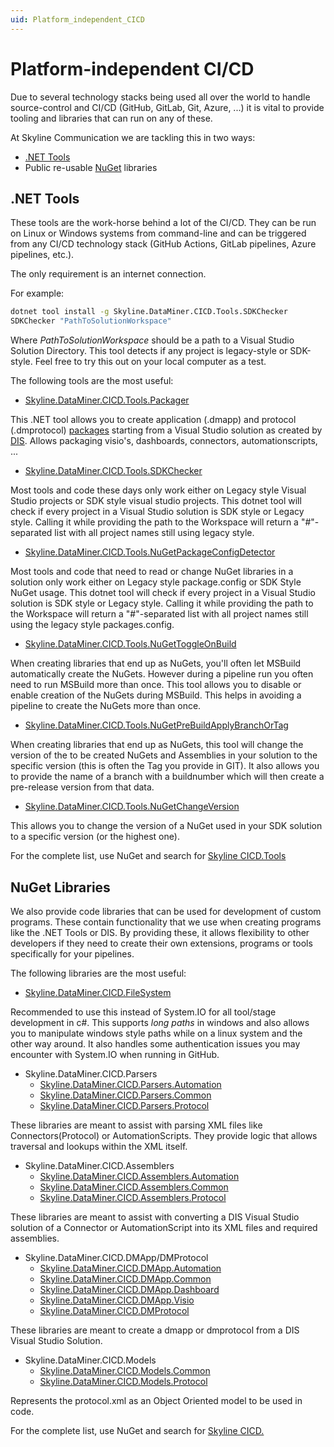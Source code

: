 ```yaml
---
uid: Platform_independent_CICD
---
```


# Platform-independent CI/CD

Due to several technology stacks being used all over the world to handle source-control and CI/CD (GitHub, GitLab, Git, Azure, ...) it is vital to provide tooling and libraries that can run on any of these.

At Skyline Communication we are tackling this in two ways:

- [.NET Tools](https://learn.microsoft.com/en-us/dotnet/core/tools/global-tools)
- Public re-usable [NuGet](https://www.nuget.org/) libraries

## .NET Tools

These tools are the work-horse behind a lot of the CI/CD. They can be run on Linux or Windows systems from command-line and can be triggered from any CI/CD technology stack (GitHub Actions, GitLab pipelines, Azure pipelines, etc.).

The only requirement is an internet connection.

For example:

```bat
dotnet tool install -g Skyline.DataMiner.CICD.Tools.SDKChecker
SDKChecker "PathToSolutionWorkspace"
```

Where *PathToSolutionWorkspace* should be a path to a Visual Studio Solution Directory. This tool detects if any project is legacy-style or SDK-style.
Feel free to try this out on your local computer as a test.

The following tools are the most useful:

- [Skyline.DataMiner.CICD.Tools.Packager](https://www.nuget.org/packages/Skyline.DataMiner.CICD.Tools.Packager#readme-body-tab)

This .NET tool allows you to create application (.dmapp) and protocol (.dmprotocol) [packages](xref:ApplicationPackages) starting from a Visual Studio solution as created by [DIS](xref:DIS).
Allows packaging visio's, dashboards, connectors, automationscripts, ...

- [Skyline.DataMiner.CICD.Tools.SDKChecker](https://www.nuget.org/packages/Skyline.DataMiner.CICD.Tools.SDKChecker#readme-body-tab)

Most tools and code these days only work either on Legacy style Visual Studio projects or SDK style visual studio projects. This dotnet tool will check if every project in a Visual Studio solution is SDK style or Legacy style. Calling it while providing the path to the Workspace will return a "#"-separated list with all project names still using legacy style.

- [Skyline.DataMiner.CICD.Tools.NuGetPackageConfigDetector](https://www.nuget.org/packages/Skyline.DataMiner.CICD.Tools.NuGetPackageConfigDetector#readme-body-tab)

Most tools and code that need to read or change NuGet libraries in a solution only work either on Legacy style package.config or SDK Style NuGet usage. This dotnet tool will check if every project in a Visual Studio solution is SDK style or Legacy style. Calling it while providing the path to the Workspace will return a "#"-separated list with all project names still using the legacy style packages.config.

- [Skyline.DataMiner.CICD.Tools.NuGetToggleOnBuild](https://www.nuget.org/packages/Skyline.DataMiner.CICD.Tools.NuGetToggleOnBuild#readme-body-tab)

When creating libraries that end up as NuGets, you'll often let MSBuild automatically create the NuGets. However during a pipeline run you often need to run MSBuild more than once. This tool allows you to disable or enable creation of the NuGets during MSBuild. This helps in avoiding a pipeline to create the NuGets more than once.

- [Skyline.DataMiner.CICD.Tools.NuGetPreBuildApplyBranchOrTag](https://www.nuget.org/packages/Skyline.DataMiner.CICD.Tools.NuGetPreBuildApplyBranchOrTag/1.0.1-1.0.0.X.20#readme-body-tab)

When creating libraries that end up as NuGets, this tool will change the version of the to be created NuGets and Assemblies in your solution to the specific version (this is often the Tag you provide in GIT). It also allows you to provide the name of a branch with a buildnumber which will then create a pre-release version from that data.

- [Skyline.DataMiner.CICD.Tools.NuGetChangeVersion](https://www.nuget.org/packages/Skyline.DataMiner.CICD.Tools.NuGetChangeVersion#readme-body-tab)

This allows you to change the version of a NuGet used in your SDK solution to a specific version (or the highest one).

For the complete list, use NuGet and search for [Skyline CICD.Tools](https://www.nuget.org/packages?q=Skyline+CICD.Tools&prerel=true&sortby=relevance)

## NuGet Libraries

We also provide code libraries that can be used for development of custom programs. These contain functionality that we use when creating programs like the .NET Tools or DIS.
By providing these, it allows flexibility to other developers if they need to create their own extensions, programs or tools specifically for your pipelines.

The following libraries are the most useful:

- [Skyline.DataMiner.CICD.FileSystem](https://www.nuget.org/packages/Skyline.DataMiner.CICD.FileSystem#readme-body-tab)

Recommended to use this instead of System.IO for all tool/stage development in c#. This supports *long paths* in windows and also allows you to manipulate windows style paths while on a linux system and the other way around. It also handles some authentication issues you may encounter with System.IO when running in GitHub.

- Skyline.DataMiner.CICD.Parsers
    - [Skyline.DataMiner.CICD.Parsers.Automation](https://www.nuget.org/packages/Skyline.DataMiner.CICD.Parsers.Automation#readme-body-tab)
    - [Skyline.DataMiner.CICD.Parsers.Common](https://www.nuget.org/packages/Skyline.DataMiner.CICD.Parsers.Common#readme-body-tab)
    - [Skyline.DataMiner.CICD.Parsers.Protocol](https://www.nuget.org/packages/Skyline.DataMiner.CICD.Parsers.Protocol#readme-body-tab)

These libraries are meant to assist with parsing XML files like Connectors(Protocol) or AutomationScripts. They provide logic that allows traversal and lookups within the XML itself.

- Skyline.DataMiner.CICD.Assemblers
    - [Skyline.DataMiner.CICD.Assemblers.Automation](https://www.nuget.org/packages/Skyline.DataMiner.CICD.Assemblers.Automation#readme-body-tab)
    - [Skyline.DataMiner.CICD.Assemblers.Common](https://www.nuget.org/packages/Skyline.DataMiner.CICD.Assemblers.Common#readme-body-tab)
    - [Skyline.DataMiner.CICD.Assemblers.Protocol](https://www.nuget.org/packages/Skyline.DataMiner.CICD.Assemblers.Protocol#readme-body-tab)

These libraries are meant to assist with converting a DIS Visual Studio solution of a Connector or AutomationScript into its XML files and required assemblies.

- Skyline.DataMiner.CICD.DMApp/DMProtocol
    - [Skyline.DataMiner.CICD.DMApp.Automation](https://www.nuget.org/packages/Skyline.DataMiner.CICD.DMApp.Automation)
    - [Skyline.DataMiner.CICD.DMApp.Common](https://www.nuget.org/packages/Skyline.DataMiner.CICD.DMApp.Common)
    - [Skyline.DataMiner.CICD.DMApp.Dashboard](https://www.nuget.org/packages/Skyline.DataMiner.CICD.DMApp.Dashboard)
    - [Skyline.DataMiner.CICD.DMApp.Visio](https://www.nuget.org/packages/Skyline.DataMiner.CICD.DMApp.Visio)
    - [Skyline.DataMiner.CICD.DMProtocol](https://www.nuget.org/packages/Skyline.DataMiner.CICD.DMProtocol)

These libraries are meant to create a dmapp or dmprotocol from a DIS Visual Studio Solution.


- Skyline.DataMiner.CICD.Models
    - [Skyline.DataMiner.CICD.Models.Common](https://www.nuget.org/packages/Skyline.DataMiner.CICD.Models.Common#readme-body-tab)
    - [Skyline.DataMiner.CICD.Models.Protocol](https://www.nuget.org/packages/Skyline.DataMiner.CICD.Models.Protocol#readme-body-tab)

Represents the protocol.xml as an Object Oriented model to be used in code.

For the complete list, use NuGet and search for [Skyline CICD.](https://www.nuget.org/packages?q=Skyline+CICD.&prerel=true&sortby=relevance)